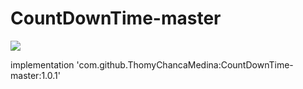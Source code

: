 # CountDownTime-master

![](https://jitpack.io/v/ThomyChancaMedina/CountDownTime-master.svg)

 implementation 'com.github.ThomyChancaMedina:CountDownTime-master:1.0.1'
